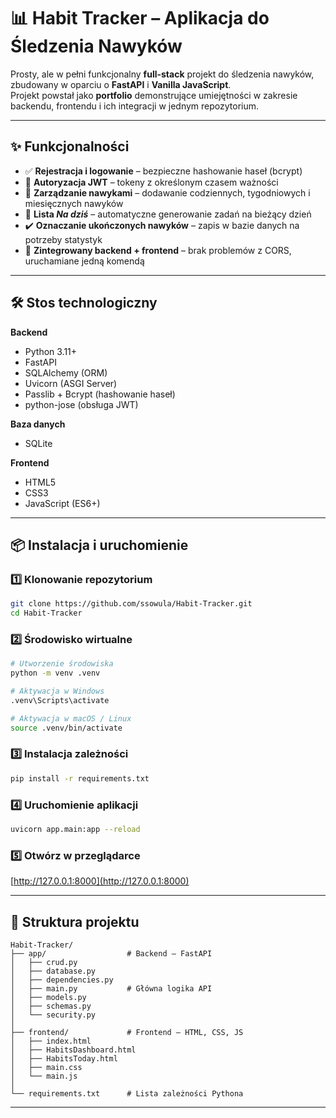 # 📊 Habit Tracker – Aplikacja do Śledzenia Nawyków

Prosty, ale w pełni funkcjonalny **full-stack** projekt do śledzenia nawyków, zbudowany w oparciu o **FastAPI** i **Vanilla JavaScript**.  
Projekt powstał jako **portfolio** demonstrujące umiejętności w zakresie backendu, frontendu i ich integracji w jednym repozytorium.

---

## ✨ Funkcjonalności

- ✅ **Rejestracja i logowanie** – bezpieczne hashowanie haseł (bcrypt)  
- 🔐 **Autoryzacja JWT** – tokeny z określonym czasem ważności  
- 📝 **Zarządzanie nawykami** – dodawanie codziennych, tygodniowych i miesięcznych nawyków  
- 📅 **Lista *Na dziś*** – automatyczne generowanie zadań na bieżący dzień  
- ✔️ **Oznaczanie ukończonych nawyków** – zapis w bazie danych na potrzeby statystyk  
- 🚀 **Zintegrowany backend + frontend** – brak problemów z CORS, uruchamiane jedną komendą

---

## 🛠 Stos technologiczny

**Backend**
- Python 3.11+
- FastAPI
- SQLAlchemy (ORM)
- Uvicorn (ASGI Server)
- Passlib + Bcrypt (hashowanie haseł)
- python-jose (obsługa JWT)

**Baza danych**
- SQLite

**Frontend**
- HTML5
- CSS3
- JavaScript (ES6+)

---

## 📦 Instalacja i uruchomienie

### 1️⃣ Klonowanie repozytorium
```bash
git clone https://github.com/ssowula/Habit-Tracker.git
cd Habit-Tracker
```

### 2️⃣ Środowisko wirtualne
```bash
# Utworzenie środowiska
python -m venv .venv

# Aktywacja w Windows
.venv\Scripts\activate

# Aktywacja w macOS / Linux
source .venv/bin/activate
```

### 3️⃣ Instalacja zależności
```bash
pip install -r requirements.txt
```

### 4️⃣ Uruchomienie aplikacji
```bash
uvicorn app.main:app --reload
```

### 5️⃣ Otwórz w przeglądarce
[http://127.0.0.1:8000](http://127.0.0.1:8000)

---

## 📂 Struktura projektu

```
Habit-Tracker/
├── app/                  # Backend – FastAPI
│   ├── crud.py
│   ├── database.py
│   ├── dependencies.py
│   ├── main.py           # Główna logika API
│   ├── models.py
│   ├── schemas.py
│   └── security.py
│
├── frontend/             # Frontend – HTML, CSS, JS
│   ├── index.html
│   ├── HabitsDashboard.html
│   ├── HabitsToday.html
│   ├── main.css
│   └── main.js
│
└── requirements.txt      # Lista zależności Pythona
```

---